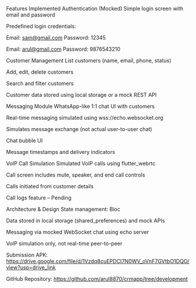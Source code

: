 Features Implemented
Authentication (Mocked)
Simple login screen with email and password

Predefined login credentials:

Email: sam@gmail.com
Password: 12345

Email: arul@gmail.com
Password: 9876543210

Customer Management
List customers (name, email, phone, status)

Add, edit, delete customers

Search and filter customers

Customer data stored using local storage or a mock REST API

Messaging Module
WhatsApp-like 1:1 chat UI with customers

Real-time messaging simulated using wss://echo.websocket.org

Simulates message exchange (not actual user-to-user chat)

Chat bubble UI

Message timestamps and delivery indicators

VoIP Call Simulation
Simulated VoIP calls using flutter_webrtc

Call screen includes mute, speaker, and end call controls

Calls initiated from customer details

Call logs feature – Pending

Architecture & Design
State management: Bloc

Data stored in local storage (shared_preferences) and mock APIs

Messaging via mocked WebSocket chat using echo server

VoIP simulation only, not real-time peer-to-peer

Submission
APK: https://drive.google.com/file/d/1Vzdq8cuEPDCI7N0WV_oVnF7GVtbO1DQO/view?usp=drive_link

GitHub Repository: https://github.com/arul8870/crmapp/tree/development
